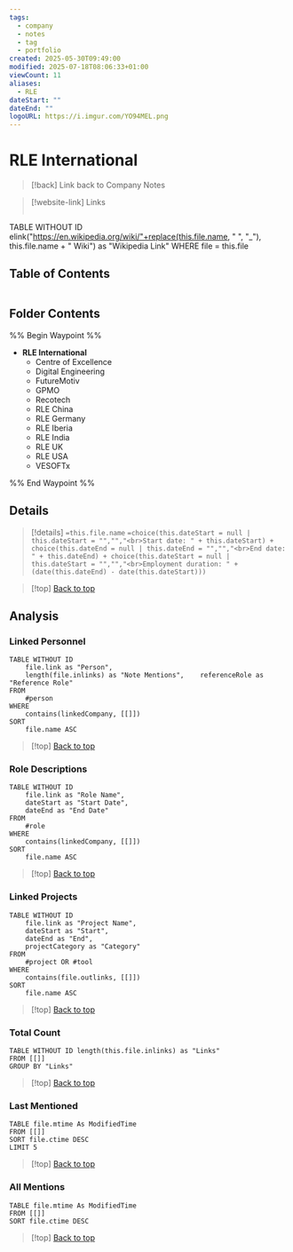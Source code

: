 ```yaml
---
tags:
  - company
  - notes
  - tag
  - portfolio
created: 2025-05-30T09:49:00
modified: 2025-07-18T08:06:33+01:00
viewCount: 11
aliases:
  - RLE
dateStart: ""
dateEnd: ""
logoURL: https://i.imgur.com/YO94MEL.png
---
```


# RLE International

> [!back] Link back to <span class="mint-link">Company Notes</span>

>[!website-link] Links
>```dataview
TABLE WITHOUT ID elink("https://en.wikipedia.org/wiki/"+replace(this.file.name, " ", "_"), this.file.name + " Wiki") as "Wikipedia Link"
WHERE file = this.file

## Table of Contents
```table-of-contents
```

## Folder Contents

%% Begin Waypoint %%
- **<span class="mint-link">RLE International</span>**
	- <span class="mint-link">Centre of Excellence</span>
	- <span class="mint-link">Digital Engineering</span>
	- <span class="mint-link">FutureMotiv</span>
	- <span class="mint-link">GPMO</span>
	- <span class="mint-link">Recotech</span>
	- <span class="mint-link">RLE China</span>
	- <span class="mint-link">RLE Germany</span>
	- <span class="mint-link">RLE Iberia</span>
	- <span class="mint-link">RLE India</span>
	- <span class="mint-link">RLE UK</span>
	- <span class="mint-link">RLE USA</span>
	- <span class="mint-link">VESOFTx</span>

%% End Waypoint %%

## Details

>[!details]  `=this.file.name`
>`=choice(this.dateStart = null | this.dateStart = "","","<br>Start date: " + this.dateStart) + choice(this.dateEnd = null | this.dateEnd = "","","<br>End date: " + this.dateEnd) + choice(this.dateStart = null | this.dateStart = "","","<br>Employment duration: " + (date(this.dateEnd) - date(this.dateStart)))`

>[!top] [Back to top](#Table%20of%20Contents)

## Analysis

### Linked Personnel

```dataview
TABLE WITHOUT ID
	file.link as "Person",
	length(file.inlinks) as "Note Mentions", 	referenceRole as "Reference Role"
FROM
	#person
WHERE
	contains(linkedCompany, [[]])
SORT
	file.name ASC
```

>[!top] [Back to top](#Table%20of%20Contents)

### Role Descriptions

```dataview
TABLE WITHOUT ID
	file.link as "Role Name",
	dateStart as "Start Date",
	dateEnd as "End Date"
FROM
	#role
WHERE
	contains(linkedCompany, [[]])
SORT
	file.name ASC
```

>[!top] [Back to top](#Table%20of%20Contents)

### Linked Projects

```dataview
TABLE WITHOUT ID
	file.link as "Project Name",
	dateStart as "Start",
	dateEnd as "End",
	projectCategory as "Category"
FROM
	#project OR #tool 
WHERE
	contains(file.outlinks, [[]])
SORT
	file.name ASC
```

>[!top] [Back to top](#Table%20of%20Contents)

### Total Count

```dataview
TABLE WITHOUT ID length(this.file.inlinks) as "Links"
FROM [[]]
GROUP BY "Links"
```

>[!top] [Back to top](#Table%20of%20Contents)

### Last Mentioned

```dataview
TABLE file.mtime As ModifiedTime
FROM [[]]
SORT file.ctime DESC
LIMIT 5
```

>[!top] [Back to top](#Table%20of%20Contents)

### All Mentions

```dataview
TABLE file.mtime As ModifiedTime
FROM [[]]
SORT file.ctime DESC
```

>[!top] [Back to top](#Table%20of%20Contents)